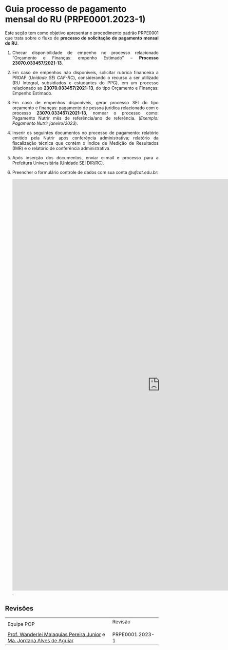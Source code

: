 <!--Don't delete ths script-->
<script src = "https://polyfill.io/v3/polyfill.min.js?features=es6"></script>
<script id = "MathJax-script" async src="https://cdn.jsdelivr.net/npm/mathjax@3/es5/tex-mml-chtml.js"></script>
<!--Don't delete ths script-->

<h1>Guia processo de pagamento mensal do RU (PRPE0001.2023-1)</h1>

<p align = "justify">
Este seção tem como objetivo apresentar o procedimento padrão PRPE0001 que trata sobre o fluxo de <b>processo de solicitação de pagamento mensal do RU</b>.
</p>

<ol>
    <li><p align = "justify">Checar disponibilidade de empenho no processo relacionado “Orçamento e Finanças: empenho Estimado” – <b>Processo 23070.033457/2021-13</b>.</p></li>
    <li><p align = "justify">Em caso de empenhos não disponíveis, solicitar rubrica financeira a PROAF (<i>Unidade SEI CAF-RC</i>), considerando o recurso a ser utilizado (RU Integral, subsidiados e estudantes do PPG), em um processo relacionado ao <b>23070.033457/2021-13</b>, do tipo Orçamento e Finanças: Empenho Estimado.</p></li>
    <li><p align = "justify">Em caso de empenhos disponíveis, gerar processo SEI do tipo orçamento e finanças: pagamento de pessoa jurídica relacionado com o processo <b>23070.033457/2021-13</b>, nomear o processo como: Pagamento Nutrir mês de referência/ano de referência. (<i>Exemplo: Pagamento Nutrir janeiro/2023</i>).</p></li>
    <li><p align = "justify">Inserir os seguintes documentos no processo de pagamento: relatório emitido pela Nutrir após conferência administrativa; relatório da fiscalização técnica que contém o Índice de Medição de Resultados (IMR) e o relatório de conferência administrativa.</p></li>
    <li><p align = "justify">Após inserção dos documentos, enviar e-mail e processo para a Prefeitura Universitária (Unidade SEI DIR/RC).</p></li>
    <li><p align = "justify">Preencher o formulário controle de dados com sua conta <i>@ufcat.edu.br</i>: <br> 
    <center><iframe src="https://docs.google.com/forms/d/e/1FAIpQLSf2iGbcBRx7iFGzLbpVVA_eBnF2L5DpmepqkMFMKtu7xPJrgQ/viewform?embedded=true" width="968" height="1351" frameborder="0" marginheight="0" marginwidth="0">Carregando…</iframe></center>.</p></li>
</ol>



<h2>Revisões</h2>

<table style = "width:100%">
    <tr>
        <td>Equipe POP</td>
        <td>Revisão</p></td>
    </tr>
    <tr>
        <td><a href="http://lattes.cnpq.br/2268506213083114" target="_blank">Prof. Wanderlei Malaquias Pereira Junior</a> e <a href="http://lattes.cnpq.br/6397960074636015" target="_blank">Ma. Jordana Alves de Aguiar</a></td>
        <td>PRPE0001.2023-1</td>
    </tr>
</table>